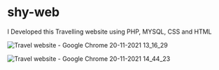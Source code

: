 # shy-web
I Developed this Travelling website using PHP, MYSQL, CSS and HTML

![Travel website - Google Chrome 20-11-2021 13_16_29](https://user-images.githubusercontent.com/94681704/142721240-bdad3112-d58d-4af2-9a74-6f0f5916f8f0.png)




![Travel website - Google Chrome 20-11-2021 14_44_23](https://user-images.githubusercontent.com/94681704/142721267-b0fffa4c-3e25-4eb4-a6e8-35c5e0abfbc4.png)
